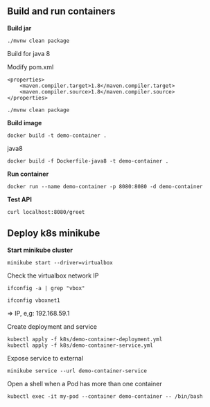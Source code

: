 ## Build and run containers

**Build jar**

`./mvnw clean package`

Build for java 8

Modify pom.xml

```properties
<properties>
    <maven.compiler.target>1.8</maven.compiler.target>
    <maven.compiler.source>1.8</maven.compiler.source>
</properties>
```

`./mvnw clean package`

**Build image**

`docker build -t demo-container .`

java8

`docker build -f Dockerfile-java8 -t demo-container .`

**Run container**

`docker run --name demo-container -p 8080:8080 -d demo-container`

**Test API**

`curl localhost:8080/greet`

## Deploy k8s minikube

**Start minikube cluster**

`minikube start --driver=virtualbox`

Check the virtualbox network IP

`ifconfig -a | grep "vbox"`

`ifconfig vboxnet1`

=> IP, e,g: 192.168.59.1

Create deployment and service

```shell
kubectl apply -f k8s/demo-container-deployment.yml
kubectl apply -f k8s/demo-container-service.yml
```

Expose service to external 

`minikube service --url demo-container-service`

Open a shell when a Pod has more than one container

`kubectl exec -it my-pod --container demo-container -- /bin/bash`

